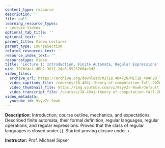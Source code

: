 ```yaml
---
content_type: resource
description: ''
file: null
learning_resource_types:
- Lecture Videos
optional_tab_title: ''
optional_text: ''
parent_title: Video Lectures
parent_type: CourseSection
related_resources_text: ''
resource_index_text: ''
resourcetype: Video
title: 'Lecture 1: Introduction, Finite Automata, Regular Expressions'
uid: 7028f4e1-d8b2-3811-2dc8-59257684e9d2
video_files:
  archive_url: https://archive.org/download/MIT18.404F20/MIT18_404F20_lec01_300k.mp4
  video_captions_file: /courses/18-404j-theory-of-computation-fall-2020/5f3e3c8a5c2b588e86b99f7291393046_9syvZr-9xwk.vtt
  video_thumbnail_file: https://img.youtube.com/vi/9syvZr-9xwk/default.jpg
  video_transcript_file: /courses/18-404j-theory-of-computation-fall-2020/86305bbfaa2bcc31f8c249142051e037_9syvZr-9xwk.pdf
video_metadata:
  youtube_id: 9syvZr-9xwk
---
```


**Description:** Introduction; course outline, mechanics, and expectations. Described finite automata, their formal definition, regular languages, regular operations, and regular expressions. Proved that the class of regular languages is closed under ⋃. Started proving closure under ◦.

**Instructor:** Prof. Michael Sipser